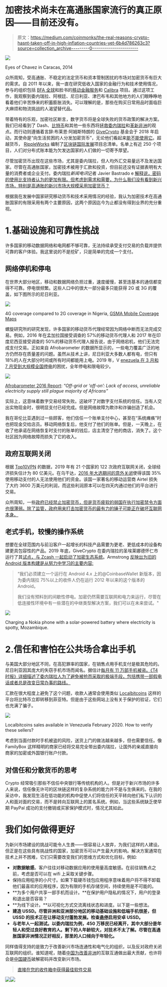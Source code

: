# 加密技术尚未在高通胀国家流行的真正原因——目前还没有。

> 原文：<https://medium.com/coinmonks/the-real-reasons-crypto-hasnt-taken-off-in-high-inflation-countries-yet-6b4d786263c3?source=collection_archive---------0----------------------->

![](img/2ffaddf25190f1e248d8ad122d3032b7.png)

Eyes of Chavez in Caracas, 2014

众所周知，受高通胀、不稳定的法定货币和资本管制困扰的市场对加密货币有巨大的需求。自 2011 年以来，我一直在研究低收入国家的金融行为和技术使用情况，参与的组织包括 [BFA 全球](https://bfaglobal.com/)和脸书的[移动金融服务](https://techcrunch.com/2018/04/25/internet-org-100-million/)和 [Calibra](https://www.calibra.com/?locale=en_US) 项目。通过这项工作，我观察到委内瑞拉、阿根廷、尼日利亚、津巴布韦和其他地方的人们眼睁睁地看着他们辛苦挣来的积蓄膨胀消失。可以理解的是，那些在购买日常用品时面临巨大麻烦和物流挑战的人渴望替代品。

带着特有的乐观，加密社区断言，数字货币将是全球失败的货币政策的解决方案。我们已经看到了 Dash、[比特币](https://blog.coincodecap.com/tag/bitcoin/)和其他一些东西将[拯救委内瑞拉](https://www.raconteur.net/finance/venezuela-cryptocurrencies)和[革新非洲](https://news.cision.com/luno-pte-ltd/r/the-opportunity-for-crypto-in-africa-is-enormous-and-will-impact-everyone-s-lives,c2961604)的观点。而行动则遵循着言辞:布莱恩·阿姆斯特朗的 [GiveCrypto](https://www.givecrypto.org/) 基金会于 2018 年启动，其使命是“向生活贫困的人分发加密货币”，无论他们看起来[能不能使用它](https://bitcoinist.com/coinbase-zcash-airdrop-venezuela/)。超越货币， [RippleWorks](https://m.rippleworks.org/) 编制了[区块链国际发展](https://docs.google.com/spreadsheets/d/14BPQIqnDUTyinkp9eJ7bwYwsg22RJz0AVU9vOSSU94o/edit#gid=1835238919)项目总清单。名单上有近 250 个项目，人们对分布式账本能为欠发达国家的人们做的一切寄予厚望。

尽管加密货币出现在这些市场，尤其是委内瑞拉，但人均外汇交易量远不及发达国家。尽管在高通胀国家，加密技术被用于汇款和投资，但目前还没有证据表明有大量的消费者或企业支付。委内瑞拉*新闻电讯*记者 Javier Bastrado e [解释说，密码的使用比支持者认为的更加有限。但考虑到需求和需要，为什么我们没有看到新兴市场，特别是高通胀的新兴市场大规模采用加密货币？](https://www.whatbitcoindid.com/podcast/bitcoin-around-the-world-venezuela-bitcoin-wont-fix-venezuela-with-javier-bastardo)

根据我在发展中国家研究移动货币和技术采用情况的经验，我认为加密技术在高通胀国家的有限采用有两个主要原因，这两个原因迄今为止都没有得到业界的充分重视。

# 1.基础设施和可靠性挑战

许多国家的移动数据网络和电网都不够可靠，无法持续承受支付交易的负载并提供可靠的客户体验。我这里说的不是挖矿，只是简单的完成一个支付。

## 网络停机和停电

在世界大部分地区，移动和数据网络负担过重，速度缓慢，甚至连基本的通信都变得不可靠。停电很频繁。这些人口中的很大一部分最多只能获得 2G 或 3G 的覆盖，如下图所示的尼日利亚。

![](img/df04322eb970d92907fa5484fcb6661d.png)

4G coverage compared to 2G coverage in Nigeria, [GSMA Mobile Coverage Maps](https://www.mobilecoveragemaps.com/)

螺旋研究所的研究发现，许多国家的移动货币代理经常因为网络中断而无法完成交易。例如，2016 年在孟加拉国接受调查的 57%的移动货币代理人和 2017 年在印度尼西亚接受调查的 50%的移动货币代理人报告说，由于网络宕机，他们无法完成支付交易。正如来自 Afrobarometer 的数据所显示的，一些电力覆盖广泛的地方仍然存在质量差的问题。虽然从技术上讲，尼日利亚大多数人都有电，但只有 18%的人在大部分时间或所有时间都能用上电。2019 年，V [enezuela 在 3 月和 7 月受到大规模全国停电](https://en.wikipedia.org/wiki/2019_Venezuelan_blackouts)的困扰，全年停电和限电较少。

![](img/9b7e19910e360b848448b1e718edff73.png)

[Afrobarometer 2016 Report](https://afrobarometer.org/publications/ad75-unreliable-electricity-supply-still-plague-majority-of-africans): “*Off-grid or ‘off-on’: Lack of access, unreliable electricity supply still plague majority of Africans”*

实际上，这意味着数字交易经常失败。这破坏了对数字支付系统的信任。当有人交出实物现金时，很明显支付已经完成。但是网络故障为欺诈和诈骗创造了机会。

我在哥伦比亚遇到过一些顾客，他们信任一个账单支付中心，甚至在“系统瘫痪”时也把现金交给店员。移动网络恢复后，他支付了他们的账单。但是，一天晚上，在收了他承诺在网络恢复时支付的账单的钱后，店主清空了他的商店，消失了。这个社区因为网络故障而损失了它的收入。

## 政府互联网关闭

根据 [Top10VPN](https://www.top10vpn.com/cost-of-internet-shutdowns/) 的数据，2019 年有 21 个国家的 122 次政府互联网关闭，全球经济损失估计为 80 亿美元。在乌干达，[2016 年大选期间的意外关闭](https://www.cgap.org/blog/impact-shutting-down-mobile-money-uganda)使得该国 35%使用移动支付的人无法使用他们的资金。该国一家著名的移动运营商 Airtel 损失了大约 3600 万美元的利润，而这些利润原本可以在四天内通过他们的平台进行交易。

众所周知，一些[政府已经禁止加密货币，但是货币疲软的弱国在执行加密禁令方面也很薄弱。除了监管，政府用来打击加密货币的最有力的锤子可能正在破坏互联网本身。](https://cryptonews.com/guides/countries-in-which-bitcoin-is-banned-or-legal.htm)

## 老式手机，较慢的操作系统

想要在全球范围内与前沿客户一起增长的科技产品需要为更老、更低成本的设备构建更具包容性的产品。2019 年底，GiveCrypto 在委内瑞拉的圣埃莱娜德怀仁市运行了其[试点，与 Zcash 一起启动了加密生态系统](https://blog.coinbase.com/day-2-of-12-days-of-coinbase-empowering-venezuelan-families-with-givecrypto-f1def56a5c81)。Armstrong [反映出为旧的 Android 版本构建是从努力中学习的主要内容:](https://twitter.com/brian_armstrong/status/1112059661908246528)

> “我们必须建立一个运行在 Android 4.x 上的@CoinbaseWallet 新版本，因为委内瑞拉 75%以上的收件人仍在运行 2012 年以来的这个版本的 Android。
> 
> 我们没有预料到的间歇性停电。加密仍然需要互联网和电力来运行，尽管在低连接性环境中有一些潜在的中继类型解决方案，我们可以在未来尝试。"

![](img/ed445820eb9fb234ec49aa579e08940b.png)

Charging a Nokia phone with a solar-powered battery where electricity is spotty, Mozambique.

# 2.信任和害怕在公共场合拿出手机

与美国大部分地区不同，在高犯罪率的国家，在销售点用手机支付是极其危险的。尼日利亚因其庞大的失窃手机市场而闻名。据估计[每月有 11 万部手机被盗。《T4 时报》详细描述了委内瑞拉人为了避免被抢而采取的极端手段，包括携带一部假电话或者总是改变日常办事的路线。](http://laht.com/article.asp?CategoryId=10717&ArticleId=421765)

汇款在很大程度上避免了这个问题，收款人通常会使用类似 [Localbitcoins](https://localbitcoins.com/) 这样的平台将比特币立即转移到菲亚特。但是由于这些网站上没有关于保护的验证，它们也充满了骗子。

![](img/fcacabd63931d59f5f223ad647d2fa8c.png)

Localbitcoins sales available in Venezuela February 2020\. How to verify these sellers?

考虑到当面付款时手机被盗的风险，送货上门的做法越来越多，但也需要信任。像 FamilyBox 这样精明的商家已经将交易完全带出委内瑞拉，让国外的亲戚直接向商家的加密或外国银行账户付款。

## 对信任和分散货币的思考

Crypto 经常吸引那些不信任中央银行等传统机构的人。但是对于新兴市场的许多人来说，信任像无许可的区块链这样的复杂系统的能力并不是与生俱来的。在我的采访中，我发现生活在低功能的机构中促使人们将信任的天平转向他们私下认识的人和面对面的交易，而不是转向互联网上的匿名系统。例如，当这些系统缺乏使早期 PayPal 成功的支付撤销或买家保护模式时，情况尤其如此。

# 我们如何做得更好

为新兴市场建设的挑战可能令人生畏——很容易让人放弃，为我们这样的人建设。但正是在这些具有挑战性的国家，加密货币可以产生最大的影响。解决方案通常在技术上并不困难，它们只需要改变我们的思维方式和优化目标，例如:

*   **对数据敏感**。客户往往对移动数据应用的使用量高度敏感。在前往销售点之前，考虑是否可以在 wifi 上采取关键步骤。
*   保持应用程序的小尺寸。如果下载硬币钱包应用程序意味着用户将不得不卸载他们最喜欢的应用程序，因为有限的手机存储空间，持续使用是不可能的。
*   **为多个用户共享一部手机而设计。**在保护用户隐私的情况下，用户的登录和退出是否容易？
*   **为线下设计。**以可视化方式交流离线状态和进度。以下是一些想法。
*   **建造 USSD。尽管非洲和亚洲部分地区的移动基础设施和低端手机很差，但 USSD 的技术正在让移动支付蓬勃发展。检查[悬停](https://www.usehover.com/)启用安卓 USSD。**
*   **与老年人一起测试。以委内瑞拉为例，450 万移民已经离开，其中大部分是年轻人和受过良好教育的人。剩下的人年龄较大，对技术不太了解。尽管在高通胀国家非洲情况正好相反，那里的人口倾向于年轻化。**

同样值得支持的是致力于改善新兴市场连通性和电气化的组织，以及反对政府关闭互联网的组织。谁知道呢，随着[中国为改善非洲](https://foreignpolicy.com/2019/03/19/for-africa-chinese-built-internet-is-better-than-no-internet-at-all/)的互联互通做出最大贡献，也许将会是[中国硬币](https://www.wired.co.uk/article/china-digital-currency-crypto)破解密码并改变新兴市场。

> [直接在您的收件箱中获得最佳软件交易](https://coincodecap.com/?utm_source=coinmonks)

[![](img/7c0b3dfdcbfea594cc0ae7d4f9bf6fcb.png)](https://coincodecap.com/?utm_source=coinmonks)[![](img/e9dbce386c4f90837b5db529a4c87766.png)](https://coincodecap.com)